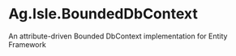 # Ag.Isle.BoundedDbContext
An attribute-driven Bounded DbContext implementation for Entity Framework
